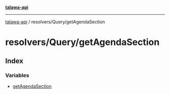 [**talawa-api**](../../../README.md)

***

[talawa-api](../../../modules.md) / resolvers/Query/getAgendaSection

# resolvers/Query/getAgendaSection

## Index

### Variables

- [getAgendaSection](variables/getAgendaSection.md)
